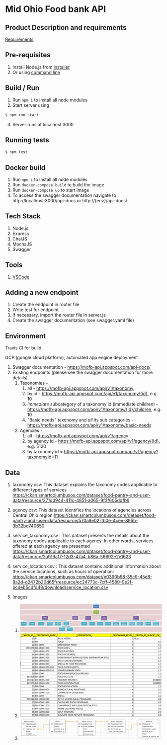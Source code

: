 # Mid Ohio Food bank API

## Product Description and requirements

[Requirements](https://github.com/SCODEMeetup/mofb-api/blob/master/product-spec.md)

## Pre-requisites

1. Install Node.js from [installer](https://nodejs.org/en/)
2. Or using [command line](https://nodejs.org/en/download/package-manager/)

## Build / Run

1. Run `npm i` to install all node modules
2. Start server using

```bash
$ npm run start
```

3. Server runs at localhost:3000

## Running tests

```bash
$ npm test
```
## Docker build

1. Run `npm i` to install all node modules
2. Run `docker-compose build` to build the image
3. Run `docker-compose up` to start image
4. To access the swagger documentation navigate to http://localhost:3000/api-docs or http://{env}/api-docs/

## Tech Stack

1. Node.js
2. Express
3. ChaiJS 
4. MochaJS 
5. Swagger

## Tools

1. [VSCode](https://code.visualstudio.com/)

## Adding a new endpoint

1. Create the endpoint in router file
2. Write test for endpoint
3. If necessary, import the router file in server.js
4. Create the swagger documentation (see swagger.yaml file)

## Environment

Travis CI for build 

GCP (google cloud platform), automated app engine deployment

1. Swagger documentation - https://mofb-api.appspot.com/api-docs/ 
2. Existing endpoints (please see the swagger documentation for more details)
   1. Taxonomies - 
       1. all - https://mofb-api.appspot.com/api/v1/taxonomy, 
       2. by id - https://mofb-api.appspot.com/api/v1/taxonomy/{id}, e.g. 10
       3. *Immediate* subcategory of a taxonomy id (immediate children) - https://mofb-api.appspot.com/api/v1/taxonomy/{id}/children, e.g. 10
       4. "Basic needs" taxonomy and *all* its sub categories - https://mofb-api.appspot.com/api/v1/taxonomy/basic-needs
   2. Agencies - 
       1. all - https://mofb-api.appspot.com/api/v1/agency
       2. by agency id - https://mofb-api.appspot.com/api/v1/agency/{id}, e.g. 5120
       3. by taxonomy id = https://mofb-api.appspot.com/api/v1/agency?taxonomyId=11 
   
## Data

1. taxonomy.csv: This dataset explains the taxonomy codes applicable to different types of
   services
   https://ckan.smartcolumbusos.com/dataset/food-pantry-and-user-data/resource/371dd944-411c-4851-a065-9f3f605ddfb9
2. agency.csv: This dataset identifies the locations of agencies across Central Ohio region
   https://ckan.smartcolumbusos.com/dataset/food-pantry-and-user-data/resource/570a8e02-fb0e-4cee-895b-3b32bd740650
3. service_taxonomy.csv : This dataset presents the details about the taxonomy codes applicable
   to each agency. In other words, services offered at each agency are presented
   https://ckan.smartcolumbusos.com/dataset/food-pantry-and-user-data/resource/2a919af7-12d3-47a4-b86a-56692e2e1623
4. service_location.csv : This dataset contains additional information about the service locations,
   such as hours of operation:
   https://ckan.smartcolumbusos.com/dataset/b0390b58-35c9-45e8-8a2d-d2472b20d65f/resource/ec24773c-7cff-4589-9e2f-bcdeb5cdfd48/download/service_location.csv
5. Images

   1. ![Services aka Taxonomies with subcategories as graph](/extra/services-taxanomy-hierarchy.png)
   2. ![Services aka Taxonomies with subcategories as table](/extra/services-hierarchy-table.png)
   3. ![Agency and Services relation](/extra/agency-services-relation.png)
